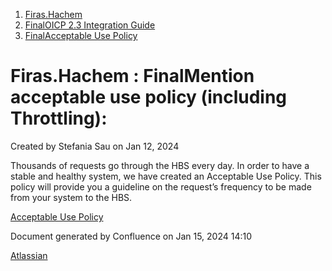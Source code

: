   1. [Firas.Hachem](index.html)
  2. [FinalOICP 2.3 Integration Guide](FinalOICP-2.3-Integration-Guide_3626500097.html)
  3. [FinalAcceptable Use Policy](FinalAcceptable-Use-Policy_3626500468.html)

#  Firas.Hachem : FinalMention acceptable use policy (including Throttling):

Created by  Stefania Sau on Jan 12, 2024

Thousands of requests go through the HBS every day. In order to have a stable
and healthy system, we have created an Acceptable Use Policy. This policy will
provide you a guideline on the request’s frequency to be made from your system
to the HBS.

[Acceptable Use
Policy](https://github.com/hubject/oicp/blob/master/Hubject%20Acceptable%20Use%20Policy%20v1-0.asciidoc)

Document generated by Confluence on Jan 15, 2024 14:10

[Atlassian](http://www.atlassian.com/)

